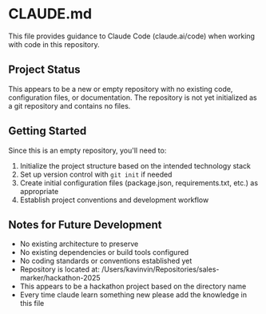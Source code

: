 # CLAUDE.md

This file provides guidance to Claude Code (claude.ai/code) when working with code in this repository.

## Project Status

This appears to be a new or empty repository with no existing code, configuration files, or documentation. The repository is not yet initialized as a git repository and contains no files.

## Getting Started

Since this is an empty repository, you'll need to:
1. Initialize the project structure based on the intended technology stack
2. Set up version control with `git init` if needed
3. Create initial configuration files (package.json, requirements.txt, etc.) as appropriate
4. Establish project conventions and development workflow

## Notes for Future Development

- No existing architecture to preserve
- No existing dependencies or build tools configured
- No coding standards or conventions established yet
- Repository is located at: /Users/kavinvin/Repositories/sales-marker/hackathon-2025
- This appears to be a hackathon project based on the directory name
- Every time claude learn something new please add the knowledge in this file
